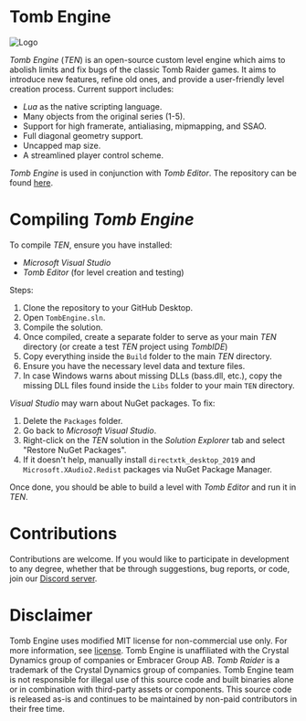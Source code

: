 # Tomb Engine 

![Logo](https://github.com/TombEngine/TombEngine/blob/7c50d26ca898c74978336d41e16ce3ce0c8ecacd/TEN%20logo.png)

*Tomb Engine* (*TEN*) is an open-source custom level engine which aims to abolish limits and fix bugs of the classic Tomb Raider games. It aims to introduce new features, refine old ones, and provide a user-friendly level creation process. Current support includes:
- *Lua* as the native scripting language.
- Many objects from the original series (1-5).
- Support for high framerate, antialiasing, mipmapping, and SSAO.
- Full diagonal geometry support.
- Uncapped map size.
- A streamlined player control scheme.

*Tomb Engine* is used in conjunction with *Tomb Editor*. The repository can be found [here](https://github.com/MontyTRC89/Tomb-Editor).

# Compiling *Tomb Engine*
To compile *TEN*, ensure you have installed:
- *Microsoft Visual Studio*
- *Tomb Editor* (for level creation and testing)

Steps:
1) Clone the repository to your GitHub Desktop.
2) Open `TombEngine.sln`.
4) Compile the solution.
5) Once compiled, create a separate folder to serve as your main *TEN* directory (or create a test *TEN* project using *TombIDE*)
6) Copy everything inside the `Build` folder to the main *TEN* directory.
7) Ensure you have the necessary level data and texture files.
8) In case Windows warns about missing DLLs (bass.dll, etc.), copy the missing DLL files found inside the `Libs` folder to your main `TEN` directory.

*Visual Studio* may warn about NuGet packages. To fix:
1) Delete the `Packages` folder.
2) Go back to *Microsoft Visual Studio*.
3) Right-click on the *TEN* solution in the *Solution Explorer* tab and select "Restore NuGet Packages".
4) If it doesn't help, manually install  `directxtk_desktop_2019` and `Microsoft.XAudio2.Redist` packages via NuGet Package Manager.

Once done, you should be able to build a level with *Tomb Editor* and run it in *TEN*.

# Contributions
Contributions are welcome. If you would like to participate in development to any degree, whether that be through suggestions, bug reports, or code, join our [Discord server](https://discord.gg/h5tUYFmres).

# Disclaimer
Tomb Engine uses modified MIT license for non-commercial use only. For more information, see [license](https://github.com/TombEngine/TombEngine?tab=License-1-ov-file#readme). Tomb Engine is unaffiliated with the Crystal Dynamics group of companies or Embracer Group AB. *Tomb Raider* is a trademark of the Crystal Dynamics group of companies. Tomb Engine team is not responsible for illegal use of this source code and built binaries alone or in combination with third-party assets or components. This source code is released as-is and continues to be maintained by non-paid contributors in their free time.